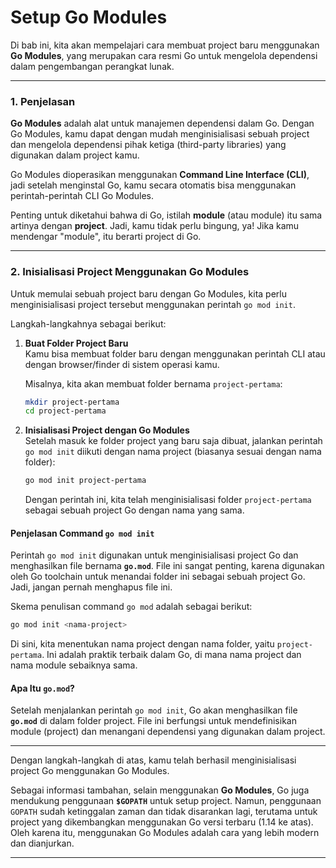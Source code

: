 # Setup Go Modules

Di bab ini, kita akan mempelajari cara membuat project baru menggunakan **Go Modules**, yang merupakan cara resmi Go untuk mengelola dependensi dalam pengembangan perangkat lunak.

***

### 1. Penjelasan

**Go Modules** adalah alat untuk manajemen dependensi dalam Go. Dengan Go Modules, kamu dapat dengan mudah menginisialisasi sebuah project dan mengelola dependensi pihak ketiga (third-party libraries) yang digunakan dalam project kamu.

Go Modules dioperasikan menggunakan **Command Line Interface (CLI)**, jadi setelah menginstal Go, kamu secara otomatis bisa menggunakan perintah-perintah CLI Go Modules.

Penting untuk diketahui bahwa di Go, istilah **module** (atau module) itu sama artinya dengan **project**. Jadi, kamu tidak perlu bingung, ya! Jika kamu mendengar "module", itu berarti project di Go.

***

### 2. Inisialisasi Project Menggunakan Go Modules

Untuk memulai sebuah project baru dengan Go Modules, kita perlu menginisialisasi project tersebut menggunakan perintah `go mod init`.

Langkah-langkahnya sebagai berikut:

1.  **Buat Folder Project Baru**\
    Kamu bisa membuat folder baru dengan menggunakan perintah CLI atau dengan browser/finder di sistem operasi kamu.

    Misalnya, kita akan membuat folder bernama `project-pertama`:

    ```bash
    mkdir project-pertama
    cd project-pertama
    ```
2.  **Inisialisasi Project dengan Go Modules**\
    Setelah masuk ke folder project yang baru saja dibuat, jalankan perintah `go mod init` diikuti dengan nama project (biasanya sesuai dengan nama folder):

    ```bash
    go mod init project-pertama
    ```

    Dengan perintah ini, kita telah menginisialisasi folder `project-pertama` sebagai sebuah project Go dengan nama yang sama.

#### Penjelasan Command `go mod init`

Perintah `go mod init` digunakan untuk menginisialisasi project Go dan menghasilkan file bernama **`go.mod`**. File ini sangat penting, karena digunakan oleh Go toolchain untuk menandai folder ini sebagai sebuah project Go. Jadi, jangan pernah menghapus file ini.

Skema penulisan command `go mod` adalah sebagai berikut:

```bash
go mod init <nama-project>
```

Di sini, kita menentukan nama project dengan nama folder, yaitu `project-pertama`. Ini adalah praktik terbaik dalam Go, di mana nama project dan nama module sebaiknya sama.

#### Apa Itu `go.mod`?

Setelah menjalankan perintah `go mod init`, Go akan menghasilkan file **`go.mod`** di dalam folder project. File ini berfungsi untuk mendefinisikan module (project) dan menangani dependensi yang digunakan dalam project.

***

Dengan langkah-langkah di atas, kamu telah berhasil menginisialisasi project Go menggunakan Go Modules.

Sebagai informasi tambahan, selain menggunakan **Go Modules**, Go juga mendukung penggunaan **`$GOPATH`** untuk setup project. Namun, penggunaan `GOPATH` sudah ketinggalan zaman dan tidak disarankan lagi, terutama untuk project yang dikembangkan menggunakan Go versi terbaru (1.14 ke atas). Oleh karena itu, menggunakan Go Modules adalah cara yang lebih modern dan dianjurkan.

***
